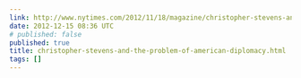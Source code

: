 ```yaml
---
link: http://www.nytimes.com/2012/11/18/magazine/christopher-stevens-and-the-problem-of-american-diplomacy.html?_r=0
date: 2012-12-15 08:36 UTC
# published: false
published: true
title: christopher-stevens-and-the-problem-of-american-diplomacy.html
tags: []
---
```



